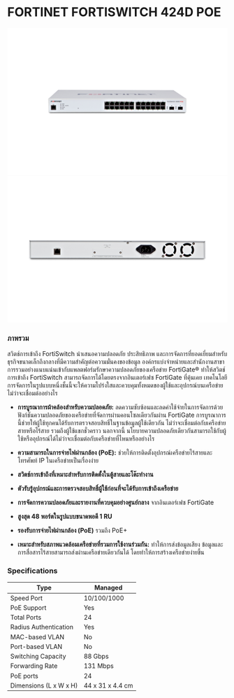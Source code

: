 # FORTINET FORTISWITCH 424D POE

![FORTINET FORTISWITCH 424D POE](/image/fortinet_fortiswitch_424d_poe.png)
![FORTINET FORTISWITCH 424D POE_B](/image/fortinet_fortiswitch_424d_poe_B.png)

### ภาพรวม

สวิตช์การเข้าถึง FortiSwitch นำเสนอความปลอดภัย ประสิทธิภาพ และการจัดการที่ยอดเยี่ยมสำหรับธุรกิจขนาดเล็กถึงกลางที่มีความสำคัญต่อความมั่นคงของข้อมูล องค์กรแบ่งจำหน่ายและสำนักงานสาขา การรวมอย่างแนบแน่นเข้ากับแพลตฟอร์มรักษาความปลอดภัยของเครือข่าย FortiGate® ทำให้สวิตช์การเข้าถึง FortiSwitch สามารถจัดการได้โดยตรงจากอินเตอร์เฟซ FortiGate ที่คุ้นเคย เทคโนโลยีการจัดการในรูปแบบหนึ่งชั้นนี้จะให้ความโปร่งใสและควบคุมทั้งหมดของผู้ใช้และอุปกรณ์บนเครือข่าย ไม่ว่าจะเชื่อมต่ออย่างไร

- **การบูรณาการผ้าคล้องสำหรับความปลอดภัย:** ลดความซับซ้อนและลดค่าใช้จ่ายในการจัดการด้วยฟังก์ชันความปลอดภัยของเครือข่ายที่จัดการผ่านคอนโซลเดียวกันผ่าน FortiGate การบูรณาการนี้ช่วยให้ผู้ใช้ทุกคนได้รับการตรวจสอบสิทธิ์ในฐานข้อมูลผู้ใช้เดียวกัน ไม่ว่าจะเชื่อมต่อกับเครือข่ายสายหรือไร้สาย รวมถึงผู้ใช้แขกชั่วคราว นอกจากนี้ นโยบายความปลอดภัยเดียวกันสามารถใช้กับผู้ใช้หรืออุปกรณ์ได้ไม่ว่าจะเชื่อมต่อกับเครือข่ายที่ไหนหรืออย่างไร

- **ความสามารถในการจ่ายไฟผ่านกล้อง (PoE):** ช่วยให้การติดตั้งอุปกรณ์เครือข่ายไร้สายและโทรศัพท์ IP ในเครือข่ายเป็นเรื่องง่าย

- **สวิตช์การเข้าถึงที่เหมาะสำหรับการติดตั้งในตู้สายและโต๊ะทำงาน**

- **ตัวรับรู้อุปกรณ์และการตรวจสอบสิทธิ์ผู้ใช้ก่อนที่จะได้รับการเข้าถึงเครือข่าย**

- **การจัดการความปลอดภัยและรายงานที่ควบคุมอย่างศูนย์กลาง** จากอินเตอร์เฟซ FortiGate

- **สูงสุด 48 พอร์ตในรูปแบบขนาดพอดี 1 RU**

- **รองรับการจ่ายไฟผ่านกล้อง (PoE)** รวมถึง PoE+

- **เหมาะสำหรับสภาพแวดล้อมเครือข่ายที่รวมการใช้งานร่วมกัน:** ทำให้การส่งข้อมูลเสียง ข้อมูลและการสื่อสารไร้สายสามารถส่งผ่านเครือข่ายเดียวกันได้ โดยทำให้การสร้างเครือข่ายง่ายขึ้น
  
### Specifications

| Type                   | Managed             |
|------------------------|---------------------|
| Speed Port             | 10/100/1000         |
| PoE Support            | Yes                 |
| Total Ports            | 24                  |
| Radius Authentication  | Yes                 |
| MAC-based VLAN        | No                  |
| Port-based VLAN        | No                  |
| Switching Capacity     | 88 Gbps             |
| Forwarding Rate        | 131 Mbps            |
| PoE ports              | 24                  |
| Dimensions (L x W x H) | 44 x 31 x 4.4 cm    |
